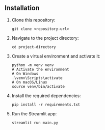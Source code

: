 ## Installation


1. Clone this repository:
   ```shell
   git clone <repository-url>
   ```
2. Navigate to the project directory:
   ```shell
   cd project-directory
   ```
3. Create a virtual environment and activate it:
   ```shell
   python -m venv venv
   # Activate the environment
   # On Windows
   .\venv\Scripts\activate
   # On macOS/Linux
   source venv/bin/activate
   ```
4. Install the required dependencies:
   ```shell
   pip install -r requirements.txt
   ```
5. Run the Streamlit app:
   ```shell
   streamlit run main.py
   ```
